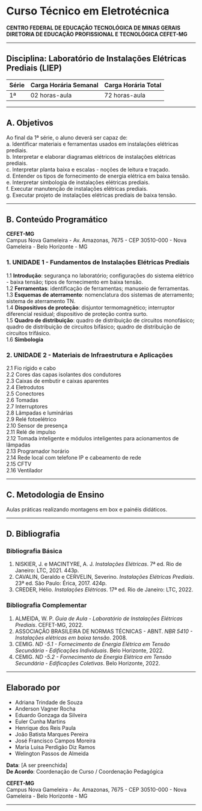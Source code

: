 # Curso Técnico em Eletrotécnica

**CENTRO FEDERAL DE EDUCAÇÃO TECNOLÓGICA DE MINAS GERAIS**  
**DIRETORIA DE EDUCAÇÃO PROFISSIONAL E TECNOLÓGICA CEFET-MG**

---

## Disciplina: Laboratório de Instalações Elétricas Prediais (LIEP)

| **Série**          | **Carga Horária Semanal** | **Carga Horária Total** |
|---------------------|---------------------------|-------------------------|
| 1ª                 | 02 horas-aula             | 72 horas-aula           |

---

## A. Objetivos

Ao final da 1ª série, o aluno deverá ser capaz de:  
a. Identificar materiais e ferramentas usados em instalações elétricas prediais.  
b. Interpretar e elaborar diagramas elétricos de instalações elétricas prediais.  
c. Interpretar planta baixa e escalas - noções de leitura e traçado.  
d. Entender os tipos de fornecimento de energia elétrica em baixa tensão.  
e. Interpretar simbologia de instalações elétricas prediais.  
f. Executar manutenção de instalações elétricas prediais.  
g. Executar projeto de instalações elétricas prediais de baixa tensão.

---

## B. Conteúdo Programático

**CEFET-MG**  
Campus Nova Gameleira - Av. Amazonas, 7675 - CEP 30510-000 - Nova Gameleira - Belo Horizonte - MG  

### 1. UNIDADE 1 - Fundamentos de Instalações Elétricas Prediais
1.1 **Introdução**: segurança no laboratório; configurações do sistema elétrico - baixa tensão; tipos de fornecimento em baixa tensão.  
1.2 **Ferramentas**: identificação de ferramentas; manuseio de ferramentas.  
1.3 **Esquemas de aterramento**: nomenclatura dos sistemas de aterramento; sistema de aterramento TN.  
1.4 **Dispositivos de proteção**: disjuntor termomagnético; interruptor diferencial residual; dispositivo de proteção contra surto.  
1.5 **Quadro de distribuição**: quadro de distribuição de circuitos monofásico; quadro de distribuição de circuitos bifásico; quadro de distribuição de circuitos trifásico.  
1.6 **Simbologia**

### 2. UNIDADE 2 - Materiais de Infraestrutura e Aplicações
2.1 Fio rígido e cabo  
2.2 Cores das capas isolantes dos condutores  
2.3 Caixas de embutir e caixas aparentes  
2.4 Eletrodutos  
2.5 Conectores  
2.6 Tomadas  
2.7 Interruptores  
2.8 Lâmpadas e luminárias  
2.9 Relé fotoelétrico  
2.10 Sensor de presença  
2.11 Relé de impulso  
2.12 Tomada inteligente e módulos inteligentes para acionamentos de lâmpadas  
2.13 Programador horário  
2.14 Rede local com telefone IP e cabeamento de rede  
2.15 CFTV  
2.16 Ventilador

---

## C. Metodologia de Ensino

Aulas práticas realizando montagens em box e painéis didáticos.

---

## D. Bibliografia

### Bibliografia Básica
1. NISKIER, J. e MACINTYRE, A. J. *Instalações Elétricas*. 7ª ed. Rio de Janeiro: LTC, 2021. 443p.  
2. CAVALIN, Geraldo e CERVELIN, Severino. *Instalações Elétricas Prediais*. 23ª ed. São Paulo: Érica, 2017. 424p.  
3. CREDER, Hélio. *Instalações Elétricas*. 17ª ed. Rio de Janeiro: LTC, 2022.

### Bibliografia Complementar
1. ALMEIDA, W. P. *Guia de Aula - Laboratório de Instalações Elétricas Prediais*. CEFET-MG, 2022.  
2. ASSOCIAÇÃO BRASILEIRA DE NORMAS TÉCNICAS - ABNT. *NBR 5410 - Instalações elétricas em baixa tensão*. 2008.  
3. CEMIG. *ND -5.1 - Fornecimento de Energia Elétrica em Tensão Secundária - Edificações Individuais*. Belo Horizonte, 2022.  
4. CEMIG. *ND -5.2 - Fornecimento de Energia Elétrica em Tensão Secundária - Edificações Coletivas*. Belo Horizonte, 2022.

---

## Elaborado por
- Adriana Trindade de Souza  
- Anderson Vagner Rocha  
- Eduardo Gonzaga da Silveira  
- Euler Cunha Martins  
- Henrique dos Reis Paula  
- João Batista Marques Pereira  
- José Francisco Campos Moreira  
- Maria Luisa Perdigão Diz Ramos  
- Welington Passos de Almeida  

**Data**: [A ser preenchida]  
**De Acordo**: Coordenação de Curso / Coordenação Pedagógica  

**CEFET-MG**  
Campus Nova Gameleira - Av. Amazonas, 7675 - CEP 30510-000 - Nova Gameleira - Belo Horizonte - MG  

---
